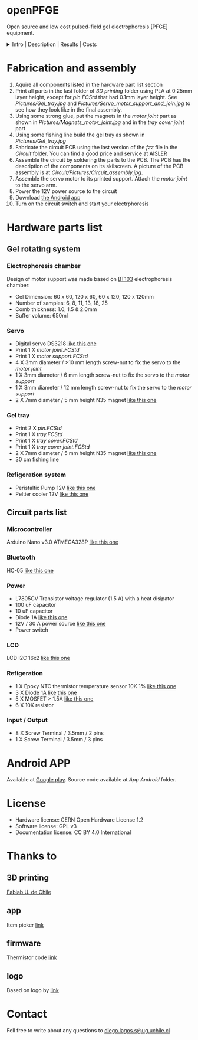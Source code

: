 # openPFGE

Open source and low cost pulsed-field gel electrophoresis [PFGE] equipment.
<details>
  <summary>Intro | Description | Results | Costs</summary>

## Intro
Biochemistry - including biotechnology, molecular biology, protein engineering, among others - is an area were high sophisticated equipment is required. In general, just a few equipment have an open source version - i.e. PCR - and, because of low offerer number, costs of these equipment tent to be overpriced, limiting it access to many research centers or labs.

## Description
Pulsed-field gel electrophoresis [PFGE] is a technique that allows the separation of very large DNA molecules - up to ~10 Mbp, in contrast of up to ~50 Kbp of normal electrophoresis - by a periodic change in the direction of the electric field, widely used in many biochemistry labs. This work considers the design and construction of a open source and low cost PFGE, implementing a Rotating Gel Electrophoresis (RGE). The design considers the use of a standard commercially available electrophoresis chamber and the construction of an agarose gel rotation system using 3D printed parts, a servo motor and simple electronics.

In order to keep the design simple and low cost as possible, a gel rotation system inside a standard large electrophoresis chamber was designed to achieve the electric field direction change of the PFGE. The gel rotation system considers simple 3D printed parts composed of: a tray, that supports the gel; a tray cover, that fixes the gel position; a stem, that goes from the tray cover through the electrophoresis chamber cover and joins the servo motor; and, a joint, of the stem to the servo motor that allows easy release of the tray. It also considers a 180 degrees, 5 [V], high speed and accuracy digital servo motor that allows the PFGE to move at any angle.

The buffer cooling system is composed of a small 12V pump that circulates the buffer through a peltier cooler elements based refrigeration system. A NTC epoxy thermistor temperature sensor provides the capacity to retrieve the current buffer temperature in order to feedback the cooling system.

The circuit is driven by an Arduino Nano microprocessor. It holds a serial OLED module to display the parameters of the electrophoresis run independent from the smartphone. Fans and the pump are controlled by digital outputs through high current MOSFETs. It considers a Bluetooth module to provide communication to a smartphone for system control.

## Results & costs
The equipment is capable of the separation of DNA molecules up to ~2 Mbp [See *Fig 1*] with the same protocols as commercial equipment. A 10 Mpb marker is about to be tested. It costs USD ~$500, about 1/50 of the price of commercial equipment, considering the chamber and the power source. All coding, electronics, 3D parts and documentation is public available on GitLab.
![Two commercial markers separated by openPFGE in contrast to references](Pictures/openPFGE_markers.jpg)
**Fig. 1 |** Two commercial markers separated by openPFGE in contrast to references<br/><br/>
</details>

# Fabrication and assembly

1. Aquire all components listed in the hardware part list section
2. Print all parts in the last folder of *3D printing* folder using PLA at 0.25mm layer height, except for *pin.FCStd* that had 0.1mm layer height. See *Pictures/Gel_tray.jpg* and *Pictures/Servo_motor_support_and_join.jpg* to see how they look like in the final assembly.
3. Using some strong glue, put the magnets in the *motor joint* part as shown in *Pictures/Magnets_motor_joint.jpg* and in the *tray cover joint* part
4. Using some fishing line build the gel tray as shown in *Pictures/Gel_tray.jpg*
5. Fabricate the circuit PCB using the last version of the *fzz* file in the *Circuit* folder. You can find a good price and service at [AISLER](https://aisler.net/)
6. Assemble the circuit by soldering the parts to the PCB. The PCB has the description of the components on its skilscreen. A picture of the PCB assembly is at *Circuit/Pictures/Circuit_assembly.jpg*.
7. Assemble the servo motor to its printed support. Attach the *motor joint* to the servo arm.
8. Power the 12V power source to the circuit
9. Download [the Android app](https://play.google.com/store/apps/details?id=cl.paralelos.openpfge)
10. Turn on the circuit switch and start your electrphoresis

# Hardware parts list
## Gel rotating system
### Electrophoresis chamber
Design of motor support was made based on [BT103](https://www.btlabsystems.com/Agarose_Electrophoresis_BT103) electrophoresis chamber:

- Gel Dimension: 60 x 60, 120 x 60, 60 x 120, 120 x 120mm
- Number of samples: 6, 8, 11, 13, 18, 25
- Comb thickness: 1.0, 1.5 & 2.0mm
- Buffer volume: 650ml

### Servo
- Digital servo DS3218 [like this one](https://aliexpress.com/item/1943129663.html)
- Print 1 X *motor joint.FCStd*
- Print 1 X *motor support.FCStd*
- 4 X 3mm diameter / >10 mm length screw-nut to fix the servo to the *motor joint*
- 1 X 3mm diameter / 6 mm length screw-nut to fix the servo to the *motor support*
- 1 X 3mm diameter / 12 mm length screw-nut to fix the servo to the *motor support*
- 2 X 7mm diameter / 5 mm height N35 magnet [like this one](https://aliexpress.com/item/32277590868.html)

### Gel tray
- Print 2 X *pin.FCStd*
- Print 1 X *tray.FCStd*
- Print 1 X *tray cover.FCStd*
- Print 1 X *tray cover joint.FCStd*
- 2 X 7mm diameter / 5 mm height N35 magnet [like this one](https://aliexpress.com/item/32277590868.html)
- 30 cm fishing line

### Refigeration system
- Peristaltic Pump 12V [like this one](https://aliexpress.com/item/32882495060.html)
- Peltier cooler 12V [like this one](https://aliexpress.com/item/33028954404.html)

## Circuit parts list

### Microcontroller
Arduino Nano v3.0 ATMEGA328P [like this one](https://aliexpress.com/item/32824272738.html)

### Bluetooth
HC-05  [like this one](https://aliexpress.com/item/32953559442.html)

### Power
- L7805CV Transistor voltage regulator (1.5 A) with a heat disipator
- 100 uF capacitor
- 10 uF capacitor
- Diode 1A [like this one](https://components101.com/1n4007-diode)
- 12V / 30 A power source [like this one](https://aliexpress.com/item/32917708245.html)
- Power switch

### LCD
LCD I2C 16x2 [like this one](https://aliexpress.com/item/32786773241.html)

### Refigeration
- 1 X Epoxy NTC thermistor temperature sensor 10K 1% [like this one](https://aliexpress.com/item/32654331022.html)
- 3 X Diode 1A [like this one](https://components101.com/1n4007-diode)
- 5 X MOSFET > 1.5A [like this one](https://components101.com/transistors/irf1010e-mosfet)
- 6 X 10K resistor

### Input / Output
- 8 X Screw Terminal / 3.5mm / 2 pins
- 1 X Screw Terminal / 3.5mm / 3 pins

# Android APP
Available at [Google play](https://play.google.com/store/apps/details?id=cl.paralelos.openpfge).
Source code available at *App Android* folder.

# License

- Hardware license: CERN Open Hardware License 1.2
- Software license: GPL v3
- Documentation license: CC BY 4.0 International

# Thanks to
## 3D printing
[Fablab U. de Chile](http://fablab.uchile.cl/)
## app
Item picker [link](https://gist.github.com/kristopherjohnson/660656bb9e18e23146c0)
## firmware
Thermistor code [link](https://learn.adafruit.com/thermistor/using-a-thermistor)
## logo
Based on logo by [link](https://www.instagram.com/rubenferlodotcom/)

# Contact
Fell free to write about any questions to [diego.lagos.s@ug.uchile.cl](mailto:diego.lagos.s@ug.uchile.cl)